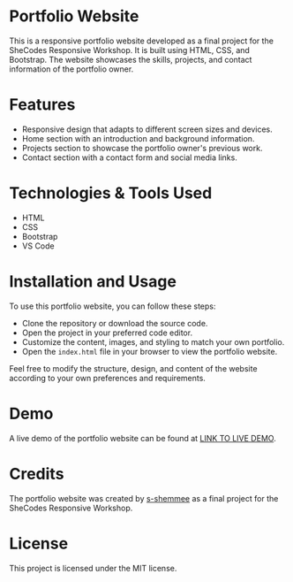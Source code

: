 # Portfolio Website
This is a responsive portfolio website developed as a final project for the SheCodes Responsive Workshop. It is built using HTML, CSS, and Bootstrap. The website showcases the skills, projects, and contact information of the portfolio owner.

# Features
- Responsive design that adapts to different screen sizes and devices.
- Home section with an introduction and background information.
- Projects section to showcase the portfolio owner's previous work.
- Contact section with a contact form and social media links.

# Technologies & Tools Used
- HTML
- CSS
- Bootstrap
- VS Code

# Installation and Usage
To use this portfolio website, you can follow these steps:

- Clone the repository or download the source code.
- Open the project in your preferred code editor.
- Customize the content, images, and styling to match your own portfolio.
- Open the `index.html` file in your browser to view the portfolio website.

Feel free to modify the structure, design, and content of the website according to your own preferences and requirements.

# Demo
A live demo of the portfolio website can be found at [LINK TO LIVE DEMO](https://porfolio-project-shemmee.netlify.app/about.html).

# Credits
The portfolio website was created by [s-shemmee](https://github.com/s-shemmee) as a final project for the SheCodes Responsive Workshop.

# License
This project is licensed under the MIT license.
